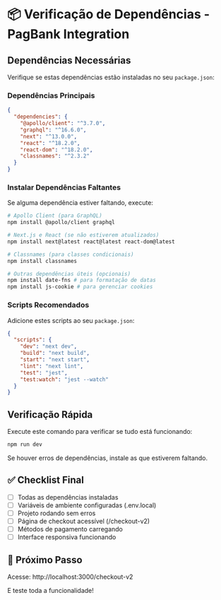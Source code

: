 # 📦 Verificação de Dependências - PagBank Integration

## Dependências Necessárias

Verifique se estas dependências estão instaladas no seu `package.json`:

### Dependências Principais
```json
{
  "dependencies": {
    "@apollo/client": "^3.7.0",
    "graphql": "^16.6.0",
    "next": "^13.0.0",
    "react": "^18.2.0",
    "react-dom": "^18.2.0",
    "classnames": "^2.3.2"
  }
}
```

### Instalar Dependências Faltantes

Se alguma dependência estiver faltando, execute:

```bash
# Apollo Client (para GraphQL)
npm install @apollo/client graphql

# Next.js e React (se não estiverem atualizados)
npm install next@latest react@latest react-dom@latest

# Classnames (para classes condicionais)
npm install classnames

# Outras dependências úteis (opcionais)
npm install date-fns # para formatação de datas
npm install js-cookie # para gerenciar cookies
```

### Scripts Recomendados

Adicione estes scripts ao seu `package.json`:

```json
{
  "scripts": {
    "dev": "next dev",
    "build": "next build",
    "start": "next start",
    "lint": "next lint",
    "test": "jest",
    "test:watch": "jest --watch"
  }
}
```

## Verificação Rápida

Execute este comando para verificar se tudo está funcionando:

```bash
npm run dev
```

Se houver erros de dependências, instale as que estiverem faltando.

## ✅ Checklist Final

- [ ] Todas as dependências instaladas
- [ ] Variáveis de ambiente configuradas (.env.local)
- [ ] Projeto rodando sem erros
- [ ] Página de checkout acessível (/checkout-v2)
- [ ] Métodos de pagamento carregando
- [ ] Interface responsiva funcionando

## 🚀 Próximo Passo

Acesse: http://localhost:3000/checkout-v2

E teste toda a funcionalidade!